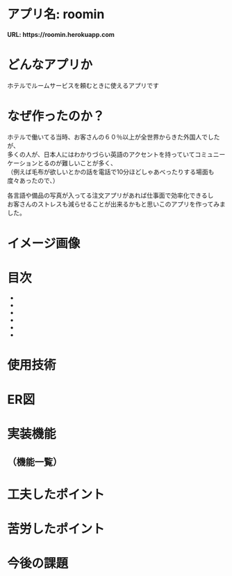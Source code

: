 # アプリ名: roomin

<h4> URL: https://roomin.herokuapp.com</h4>

# どんなアプリか
ホテルでルームサービスを頼むときに使えるアプリです

# なぜ作ったのか？
ホテルで働いてる当時、お客さんの６０％以上が全世界からきた外国人でしたが、<br>
多くの人が、日本人にはわかりづらい英語のアクセントを持っていてコミュニーケーションとるのが難しいことが多く、<br>
（例えば毛布が欲しいとかの話を電話で10分ほどしゃあべったりする場面も度々あったので、）<br>

各言語や備品の写真が入ってる注文アプリがあれば仕事面で効率化できるし<br>
お客さんのストレスも減らせることが出来るかもと思いこのアプリを作ってみました。<br>

# イメージ画像

# 目次

-
-
-
-
-
-

# 使用技術
# ER図

# 実装機能
## （機能一覧）
# 工夫したポイント
# 苦労したポイント
# 今後の課題
